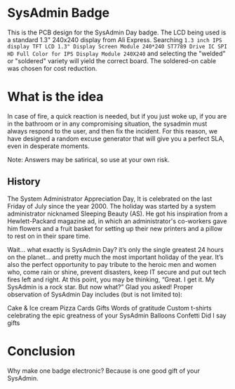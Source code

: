 # SysAdmin Badge

This is the PCB design for the SysAdmin Day badge. 
The LCD being used is a standard 1.3" 240x240 display from Ali Express. Searching `1.3 inch IPS display TFT LCD 1.3" Display Screen Module 240*240 ST7789 Drive IC SPI HD Full Color for IPS Display Module 240X240` and selecting the "welded" or "soldered" variety will yield the correct board. 
The soldered-on cable was chosen for cost reduction.

# What is the idea
In case of fire, a quick reaction is needed, but if you just woke up, if you are in the bathroom or in any compromising situation, the sysadmin must always respond to the user, and then fix the incident.
For this reason, we have designed a random excuse generator that will give you a perfect SLA, even in desperate moments.

Note: Answers may be satirical, so use at your own risk. 

## History
The System Administrator Appreciation Day, It is celebrated on the last Friday of July since the year 2000.
The holiday was started by a system administrator nicknamed Sleeping Beauty (AS). He got his inspiration from a Hewlett-Packard magazine ad, in which an administrator's co-workers gave him flowers and a fruit basket for setting up their new printers and a pillow to rest on in their spare time.

Wait… what exactly is SysAdmin Day? it’s only the single greatest 24 hours on the planet… and pretty much the most important holiday of the year. It’s also the perfect opportunity to pay tribute to the heroic men and women who, come rain or shine, prevent disasters, keep IT secure and put out tech fires left and right.
At this point, you may be thinking, “Great. I get it. My SysAdmin is a rock star. But now what?” Glad you asked! Proper observation of SysAdmin Day includes (but is not limited to):

Cake & Ice cream
Pizza
Cards
Gifts
Words of gratitude
Custom t-shirts celebrating the epic greatness of your SysAdmin
Balloons
Confetti
Did I say gifts

# Conclusion
Why make one badge electronic? Because is one good gift of your SysAdmin.



